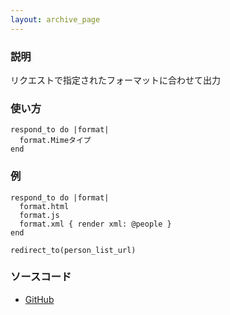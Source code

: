 ```yaml
---
layout: archive_page
---
```

### 説明
リクエストで指定されたフォーマットに合わせて出力

### 使い方
    respond_to do |format|
      format.Mimeタイプ
    end

### 例
    respond_to do |format|
      format.html
      format.js
      format.xml { render xml: @people }
    end

    redirect_to(person_list_url)

### ソースコード
* [GitHub](https://github.com/rails/rails/blob/ac30e389ecfa0e26e3d44c1eda8488ddf63b3ecc/actionpack/lib/action_controller/metal/mime_responds.rb#L193)